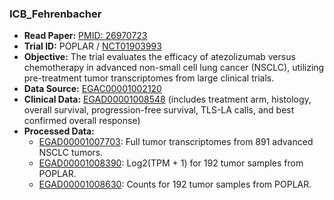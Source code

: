 ### ICB_Fehrenbacher

- **Read Paper:** [PMID: 26970723](https://pubmed.ncbi.nlm.nih.gov/26970723/)
- **Trial ID:** POPLAR / [NCT01903993](https://clinicaltrials.gov/study/NCT01903993)
- **Objective:** The trial evaluates the efficacy of atezolizumab versus chemotherapy in advanced non-small cell lung cancer (NSCLC), utilizing pre-treatment tumor transcriptomes from large clinical trials.
- **Data Source:** [EGAC00001002120](https://ega-archive.org/dacs/EGAC00001002120)
- **Clinical Data:** [EGAD00001008548](https://ega-archive.org/dacs/EGAC00001002120) (includes treatment arm, histology, overall survival, progression-free survival, TLS-LA calls, and best confirmed overall response)
- **Processed Data:**
  - [EGAD00001007703](https://ega-archive.org/dacs/EGAC00001002120): Full tumor transcriptomes from 891 advanced NSCLC tumors.
  - [EGAD00001008390](https://ega-archive.org/dacs/EGAC00001002120): Log2(TPM + 1) for 192 tumor samples from POPLAR.
  - [EGAD00001008630](https://ega-archive.org/dacs/EGAC00001002120): Counts for 192 tumor samples from POPLAR.
